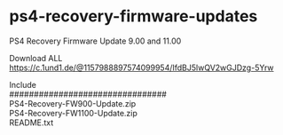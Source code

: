 # ps4-recovery-firmware-updates
PS4 Recovery Firmware Update 9.00 and 11.00<br>

Download ALL
https://c.1und1.de/@1157988897574099954/IfdBJ5lwQV2wGJDzg-5Yrw

Include<br>
################################<br>
PS4-Recovery-FW900-Update.zip<br>
PS4-Recovery-FW1100-Update.zip<br>
README.txt<br>
